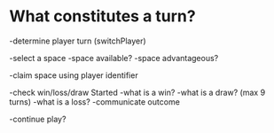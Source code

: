 # What constitutes a turn?

-determine player turn (switchPlayer)

-select a space
  -space available?
  -space advantageous?

-claim space using player identifier

-check win/loss/draw Started
  -what is a win?
  -what is a draw? (max 9 turns)
  -what is a loss?
  -communicate outcome

-continue play?
